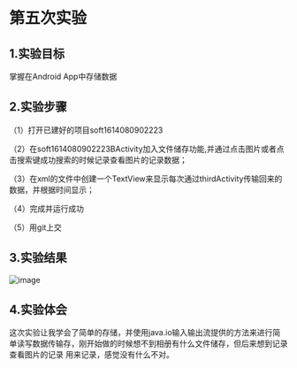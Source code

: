 # 第五次实验

## 1.实验目标

掌握在Android App中存储数据

## 2.实验步骤

（1）打开已建好的项目soft1614080902223

（2）在soft1614080902223BActivity加入文件储存功能,并通过点击图片或者点击搜索键成功搜索的时候记录查看图片的记录数据；

（3）在xml的文件中创建一个TextView来显示每次通过thirdActivity传输回来的数据，并根据时间显示；

（4）完成并运行成功

（5）用git上交

## 3.实验结果

![image](https://github.com/liaohuajjj/android-labs-2018/blob/master/soft1614080902223/shiyan5/t5_1.png)

## 4.实验体会

这次实验让我学会了简单的存储，并使用java.io输入输出流提供的方法来进行简单读写数据传输存，刚开始做的时候想不到相册有什么文件储存，但后来想到记录查看图片的记录
用来记录，感觉没有什么不对。
